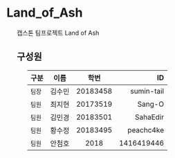 # Land_of_Ash
<ol>
캡스톤 팀프로젝트 Land of Ash <br>

## 구성원
<ol>
  
구분 | 이름 | 학번 | ID
---|:---:|:---:|---:
`팀장` | 김수민 | 20183458 | sumin-tail
`팀원` | 최지현 | 20173519 | Sang-O
`팀원` | 김민경 | 20183501 | SahaEdir
`팀원` | 황수정 | 20183495 | peachc4ke
`팀원` | 안첨호 | 2018 | 1416419446
